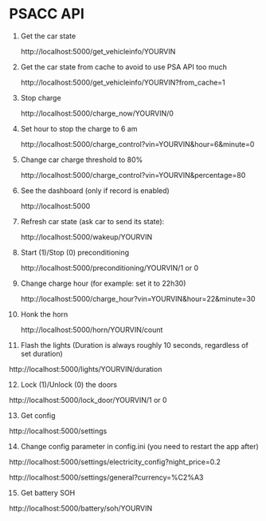 # PSACC API
1. Get the car state
    
   http://localhost:5000/get_vehicleinfo/YOURVIN

2. Get the car state from cache to avoid to use PSA API too much

   http://localhost:5000/get_vehicleinfo/YOURVIN?from_cache=1

3. Stop charge

   http://localhost:5000/charge_now/YOURVIN/0

4. Set hour to stop the charge to 6 am

   http://localhost:5000/charge_control?vin=YOURVIN&hour=6&minute=0 

5. Change car charge threshold to 80%

   http://localhost:5000/charge_control?vin=YOURVIN&percentage=80 

6. See the dashboard (only if record is enabled)

   http://localhost:5000

7. Refresh car state (ask car to send its state):

   http://localhost:5000/wakeup/YOURVIN

8. Start (1)/Stop (0) preconditioning

   http://localhost:5000/preconditioning/YOURVIN/1 or 0

9. Change charge hour (for example: set it to 22h30)

   http://localhost:5000/charge_hour?vin=YOURVIN&hour=22&minute=30

10. Honk the horn

    http://localhost:5000/horn/YOURVIN/count

11. Flash the lights (Duration is always roughly 10 seconds, regardless of set duration)

   http://localhost:5000/lights/YOURVIN/duration

12. Lock (1)/Unlock (0) the doors
   
   http://localhost:5000/lock_door/YOURVIN/1 or 0

13. Get config

   http://localhost:5000/settings

14. Change config parameter in config.ini (you need to restart the app after)

   http://localhost:5000/settings/electricity_config?night_price=0.2

   http://localhost:5000/settings/general?currency=%C2%A3

15. Get battery SOH

   http://localhost:5000/battery/soh/YOURVIN
